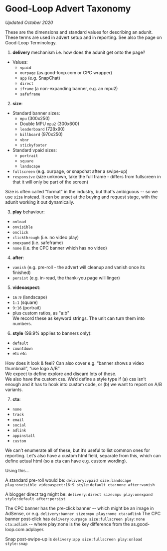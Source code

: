 # Good-Loop Advert Taxonomy

*Updated October 2020*

These are the dimensions and standard values for describing an adunit. 
These terms are used in advert setup and in reporting.
See also the page on Good-Loop Terminology.

1. **delivery** mechanism i.e. how does the adunit get onto the page?   
- Values:
    - `vpaid`
    - `ourpage` (as.good-loop.com or CPC wrapper)
    - `app` (e.g. SnapChat)
    - `direct`
    - `iframe` (a non-expanding banner, e.g. an mpu2)
    - `safeframe`

2. **size**:   
 - Standard banner sizes:
    - `mpu` (300x250)
    - Double MPU `mpu2` (300x600)
    - `leaderboard` (728x90)
    - `billboard` (970x250)
    - `vbnr`
    - `stickyfooter`
 - Standard vpaid sizes:
    - `portrait`
    - `square`
    - `landscape`
 - `fullscreen` (e.g. ourpage, or snapchat after a swipe-up)
 - `responsive` (size unknown, take the full frame - differs from fullscreen in that it will only be part of the screen)

Size is often called "format" in the industry, but that's ambiguous -- so we use `size` instead.
It can be unset at the buying and request stage, with the adunit working it out dynamically.

3. **play** behaviour:
- `onload`
- `onvisible`
- `onclick`
- `clickthrough` (i.e. no video play) 
- `onexpand` (i.e. safeframe)
- `none` (i.e. the CPC banner which has no video)

4. **after**:
- `vanish` (e.g. pre-roll - the advert will cleanup and vanish once its finished) 
- `persist` (e.g. in-read, the thank-you page will linger)

5. **videoaspect**:
- `16:9` (landscape)
- `1:1` (square)
- `9:16` (portrait)
- plus custom ratios, as "a:b"    
We record these as keyword strings. The unit can turn them into numbers.

6. **style**  (99.9% applies to banners only):
- `default`
- `countdown`
- etc etc

How does it look & feel? Can also cover e.g. “banner shows a video thumbnail”, “use logo A/B”   
We expect to define explore and discard lots of these.   
We also have the custom css. We’d define a style type if 
(a) css isn’t enough and it has to hook into custom code, or (b) we want to report on A/B variants.

7. **cta**:
- `none`
- `track`
- `email`
- `social`
- `adlink`
- `appinstall`
- `custom`
   
We can’t enumerate all of these, but it’s useful to list common ones for reporting. Let’s also have a custom html field, separate from this, which can define actual html (so a cta can have e.g. custom wording).

Using this...

A standard pre-roll would be: 
`delivery:vpaid size:landscape play:onvisible videoaspect:16:9 style:default cta:none after:vanish`

A blogger direct tag might be:
`delivery:direct size:mpu play:onexpand style:default after:persist`

The CPC banner has the pre-click banner -- which might be an image in AdSense, or e.g. `delivery:banner size:mpu play:none cta:adlink`
The CPC banner post-click has `delivery:ourpage size:fullscreen play:none cta:adlink` -- where play:none is the key difference from the as.good-loop.com adplayer.

Snap post-swipe-up is `delivery:app size:fullscreen play:onload style:snap`
